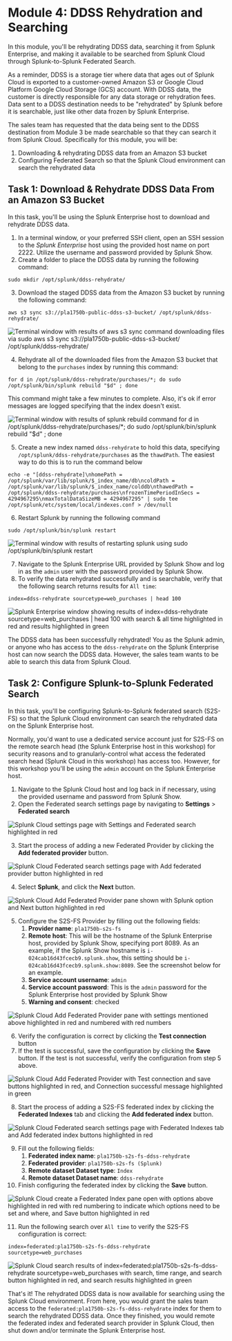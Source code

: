 # Module 4: DDSS Rehydration and Searching

In this module, you'll be rehydrating DDSS data, searching it from Splunk Enterprise, and making it available to be searched from Splunk Cloud through Splunk-to-Splunk Federated Search.

As a reminder, DDSS is a storage tier where data that ages out of Splunk Cloud is exported to a customer-owned Amazon S3 or Google Cloud Platform Google Cloud Storage (GCS) account.  With DDSS data, the customer is directly responsible for any data storage or rehydration fees.  Data sent to a DDSS destination needs to be "rehydrated" by Splunk before it is searchable, just like other data frozen by Splunk Enterprise.

The sales team has requested that the data being sent to the DDSS destination from Module 3 be made searchable so that they can search it from Splunk Cloud.  Specifically for this module, you will be:
1. Downloading & rehydrating DDSS data from an Amazon S3 bucket
2. Configuring Federated Search so that the Splunk Cloud environment can search the rehydrated data

## Task 1: Download & Rehydrate DDSS Data From an Amazon S3 Bucket

In this task, you'll be using the Splunk Enterprise host to download and rehydrate DDSS data.

1. In a terminal window, or your preferred SSH client, open an SSH session to the *Splunk Enterprise* host using the provided host name on port 2222.  Utilize the username and password provided by Splunk Show.
2. Create a folder to place the DDSS data by running the following command:

```
sudo mkdir /opt/splunk/ddss-rehydrate/
```

3. Download the staged DDSS data from the Amazon S3 bucket by running the following command:

```
aws s3 sync s3://pla1750b-public-ddss-s3-bucket/ /opt/splunk/ddss-rehydrate/
```

![Terminal window with results of aws s3 sync command downloading files via sudo aws s3 sync s3://pla1750b-public-ddss-s3-bucket/ /opt/splunk/ddss-rehydrate/](https://github.com/preeves-splunk/pla1750b/blob/main/module_4/1_1.png?raw=true)

4. Rehydrate all of the downloaded files from the Amazon S3 bucket that belong to the `purchases` index by running this command:

```
for d in /opt/splunk/ddss-rehydrate/purchases/*; do sudo /opt/splunk/bin/splunk rebuild "$d" ; done
```

This command might take a few minutes to complete.  Also, it's ok if error messages are logged specifying that the index doesn't exist.

![Terminal window with results of splunk rebuild command for d in /opt/splunk/ddss-rehydrate/purchases/*; do sudo /opt/splunk/bin/splunk rebuild "$d" ; done](https://github.com/preeves-splunk/pla1750b/blob/main/module_4/1_2.png?raw=true)

5. Create a new index named `ddss-rehydrate` to hold this data, specifying `/opt/splunk/ddss-rehydrate/purchases` as the `thawdPath`.  The easiest way to do this is to run the command below

```
echo -e "[ddss-rehydrate]\nhomePath = /opt/splunk/var/lib/splunk/$_index_name/db\ncoldPath = /opt/splunk/var/lib/splunk/$_index_name/colddb\nthawedPath = /opt/splunk/ddss-rehydrate/purchases\nfrozenTimePeriodInSecs = 4294967295\nmaxTotalDataSizeMB = 4294967295" | sudo tee /opt/splunk/etc/system/local/indexes.conf > /dev/null
```

6. Restart Splunk by running the following command

```
sudo /opt/splunk/bin/splunk restart
```

![Terminal window with results of restarting splunk using sudo /opt/splunk/bin/splunk restart](https://github.com/preeves-splunk/pla1750b/blob/main/module_4/1_3.png?raw=true)

7. Navigate to the Splunk Enterprise URL provided by Splunk Show and log in as the `admin` user with the password provided by Splunk Show.
8. To verify the data rehydrated successfully and is searchable, verify that the following search returns results for `All time`:

```
index=ddss-rehydrate sourcetype=web_purchases | head 100
```

![Splunk Enterprise window showing results of index=ddss-rehydrate sourcetype=web_purchases | head 100 with search & all time highlighted in red and results highlighted in green](https://github.com/preeves-splunk/pla1750b/blob/main/module_4/1_2.png?raw=true)

The DDSS data has been successfully rehydrated!  You as the Splunk admin, or anyone who has access to the `ddss-rehydrate` on the Splunk Enterprise host can now search the DDSS data.  However, the sales team wants to be able to search this data from Splunk Cloud.

## Task 2: Configure Splunk-to-Splunk Federated Search

In this task, you'll be configuring Splunk-to-Splunk federated search (S2S-FS) so that the Splunk Cloud environment can search the rehydrated data on the Splunk Enterprise host.  

Normally, you'd want to use a dedicated service account just for S2S-FS on the remote search head (the Splunk Enterprise host in this workshop) for security reasons and to granularly-control what access the federated search head (Splunk Cloud in this workshop) has access too.  However, for this workshop you'll be using the `admin` account on the Splunk Enterprise host.

1. Navigate to the Splunk Cloud host and log back in if necessary, using the provided username and password from Splunk Show.
2. Open the Federated search settings page by navigating to **Settings** > **Federated search**

![Splunk Cloud settings page with Settings and Federated search highlighted in red](https://github.com/preeves-splunk/pla1750b/blob/main/module_4/2_1.png?raw=true)

3. Start the process of adding a new Federated Provider by clicking the **Add federated provider** button.

![Splunk Cloud Federated search settings page with Add federated provider button highlighted in red](https://github.com/preeves-splunk/pla1750b/blob/main/module_4/2_2.png?raw=true)

4. Select **Splunk**, and click the **Next** button.

![Splunk Cloud Add Federated Provider pane shown with Splunk option and Next button highlighted in red](https://github.com/preeves-splunk/pla1750b/blob/main/module_4/2_3.png?raw=true)

5. Configure the S2S-FS Provider by filling out the following fields:
	1. **Provider name**: `pla1750b-s2s-fs`
	2. **Remote host**: This will be the hostname of the Splunk Enterprise host, provided by Splunk Show, specifying port 8089.  As an example, if the Splunk Show hostname is `i-024cab16d43fcecb9.splunk.show`, this setting should be `i-024cab16d43fcecb9.splunk.show:8089`.  See the screenshot below for an example.
	3. **Service account username**: `admin`
	4. **Service account password**:  This is the `admin` password for the Splunk Enterprise host provided by Splunk Show
	5. **Warning and consent**: checked

![Splunk Cloud Add Federated Provider pane with settings mentioned above highlighted in red and numbered with red numbers](https://github.com/preeves-splunk/pla1750b/blob/main/module_4/2_4.png?raw=true)

6. Verify the configuration is correct by clicking the **Test connection** button
7. If the test is successful, save the configuration by clicking the **Save** button.  If the test is not successful, verify the configuration from step 5 above.

![Splunk Cloud Add Federated Provider with Test connection and save buttons highlighted in red, and Connection successful message highlighted in green](https://github.com/preeves-splunk/pla1750b/blob/main/module_4/2_5.png?raw=true)

8. Start the process of adding a S2S-FS federated index by clicking the **Federated Indexes** tab and clicking the **Add federated index** button.

![Splunk Cloud Federated search settings page with Federated Indexes tab and Add federated index buttons highlighted in red](https://github.com/preeves-splunk/pla1750b/blob/main/module_4/2_6.png?raw=true)

9. Fill out the following fields:
	1. **Federated index name**: `pla1750b-s2s-fs-ddss-rehydrate`
	2. **Federated provider**: `pla1750b-s2s-fs (Splunk)`
	3. **Remote dataset Dataset type**: `Index`
	4. **Remote dataset Dataset name**: `ddss-rehydrate`
10. Finish configuring the federated index by clicking the **Save** button.

![Splunk Cloud create a Federated Index pane open with options above highlighted in red with red numbering to indicate which options need to be set and where, and Save button highlighted in red](https://github.com/preeves-splunk/pla1750b/blob/main/module_4/2_7.png?raw=true)

11. Run the following search over `All time` to verify the S2S-FS configuration is correct:

```
index=federated:pla1750b-s2s-fs-ddss-rehydrate sourcetype=web_purchases
```

![Splunk Cloud search results of index=federated:pla1750b-s2s-fs-ddss-rehydrate sourcetype=web_purchases with search, time range, and search button highlighted in red, and search results highlighted in green](https://github.com/preeves-splunk/pla1750b/blob/main/module_4/2_7.png?raw=true)

That's it!  The rehydrated DDSS data is now available for searching using the Splunk Cloud environment.  From here, you would grant the sales team access to the `federated:pla1750b-s2s-fs-ddss-rehydrate` index for them to search the rehydrated DDSS data.  Once they finished, you would remote the federated index and federated search provider in Splunk Cloud, then shut down and/or terminate the Splunk Enterprise host.